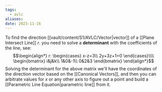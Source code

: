 ```yaml
---
tags:
  - avlc
aliases: 
date: 2023-11-16
---
```

To find the direction [[vault/content/S1/AVLC/Vector|vector]] of a [[Plane Intersect Line]] $r$. you need to solve a **determinant** with the coefficients of the line, see:
$$\begin{align*}
r: \begin{cases}
x-z=3\\
2y+3z+1=0
\end{cases}\\\\
\begin{bmatrix}
i&j&k\\
1&0&-1\\
0&2&3
\end{bmatrix}
\end{align*}$$
Solving the determinant for the above matrix we'll have the coordinates of the direction vector based on the [[Canonical Vectors]], and then you can arbitrate values for $x$ or any other axis to figure out a point and build a [[Parametric Line Equation|parametric line]] from it.